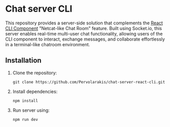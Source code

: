 # Chat server CLI

This repository provides a server-side solution that complements the [React CLI Component](https://github.com/Pervolarakis/react-cli-component) "Netcat-like Chat Room" feature. Built using Socket.io, this server enables real-time multi-user chat functionality, allowing users of the CLI component to interact, exchange messages, and collaborate effortlessly in a terminal-like chatroom environment.

## Installation

1. Clone the repository:

   `git clone https://github.com/Pervolarakis/chat-server-react-cli.git`

2. Install dependencies:

   `npm install`

3. Run server using:

   `npm run dev`
